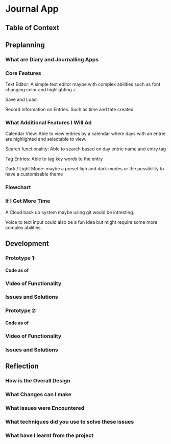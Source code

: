 # Journal App

## Table of Context

## Preplanning

### What are Diary and Journalling Apps

### Core Features
Text Editor:
A simple text editor maybe with complex abilities such as font changing color and highlighting z

Save and Load:


Record Information on Entries:
Such as time and tate created 

### What Additional Features I Will Ad
Calendar View: Able to view entries by a calendar where days with an entrie are highlighted and selectable to view.

Search functionality: Able to search based on day entrie name and entry tag

Tag Entries: Able to tag key words to the entry

Dark / Light Mode: maybe a preset ligh and dark modes or the possibility to have a customisable theme

### Flowchart

### If I Get More Time
A Cloud back up system maybe using git would be intresting.

Voice to text input could also be a fun idea but might require some more complex abilities.

## Development

### Prototype 1:

#### Code as of

### Video of Functionality

### Issues and Solutions

### Prototype 2:

#### Code as of

### Video of Functionality

### Issues and Solutions

## Reflection

### How is the Overall Design

### What Changes can I make

### What issues were Encountered

### What techniques did you use to solve these issues

### What have I learnt from the project
